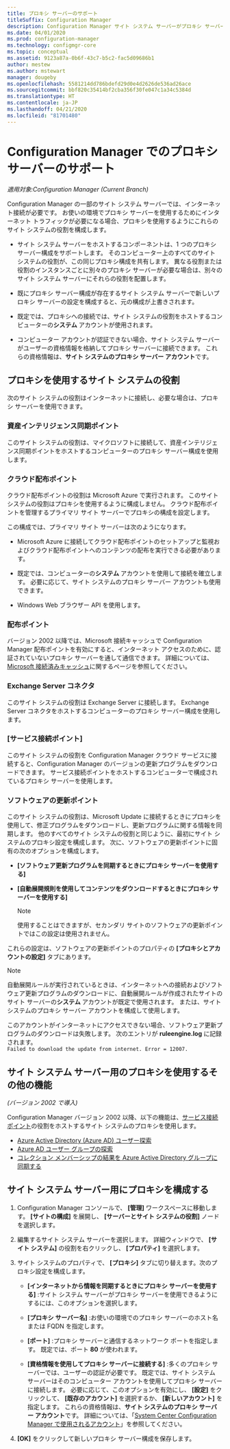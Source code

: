 ```yaml
---
title: プロキシ サーバーのサポート
titleSuffix: Configuration Manager
description: Configuration Manager サイト システム サーバーがプロキシ サーバーを使用する方法について説明します。
ms.date: 04/01/2020
ms.prod: configuration-manager
ms.technology: configmgr-core
ms.topic: conceptual
ms.assetid: 9123a87a-0b6f-43c7-b5c2-fac5d09686b1
author: mestew
ms.author: mstewart
manager: dougeby
ms.openlocfilehash: 5581214dd786bdefd29d0e4d2626de536ad26ace
ms.sourcegitcommit: bbf820c35414bf2cba356f30fe047c1a34c5384d
ms.translationtype: HT
ms.contentlocale: ja-JP
ms.lasthandoff: 04/21/2020
ms.locfileid: "81701480"
---
```

# <a name="proxy-server-support-in-configuration-manager"></a>Configuration Manager でのプロキシ サーバーのサポート

*適用対象:Configuration Manager (Current Branch)*

Configuration Manager の一部のサイト システム サーバーでは、インターネット接続が必要です。 お使いの環境でプロキシ サーバーを使用するためにインターネット トラフィックが必要になる場合、プロキシを使用するようにこれらのサイト システムの役割を構成します。  

- サイト システム サーバーをホストするコンポーネントは、1 つのプロキシ サーバー構成をサポートします。 そのコンピューター上のすべてのサイト システムの役割が、この同じプロキシ構成を共有します。 異なる役割または役割のインスタンスごとに別々のプロキシ サーバーが必要な場合は、別々のサイト システム サーバーにそれらの役割を配置します。  

- 既にプロキシ サーバー構成が存在するサイト システム サーバーで新しいプロキシ サーバーの設定を構成すると、元の構成が上書きされます。  

- 既定では、プロキシへの接続では、サイト システムの役割をホストするコンピューターの**システム** アカウントが使用されます。  

- コンピューター アカウントが認証できない場合、サイト システム サーバーがユーザーの資格情報を格納してプロキシ サーバーに接続できます。 これらの資格情報は、**サイト システムのプロキシ サーバー アカウント**です。  

## <a name="site-system-roles-that-use-a-proxy"></a>プロキシを使用するサイト システムの役割

次のサイト システムの役割はインターネットに接続し、必要な場合は、プロキシ サーバーを使用できます。  

### <a name="asset-intelligence-synchronization-point"></a>資産インテリジェンス同期ポイント

このサイト システムの役割は、マイクロソフトに接続して、資産インテリジェンス同期ポイントをホストするコンピューターのプロキシ サーバー構成を使用します。  

### <a name="cloud-distribution-point"></a>クラウド配布ポイント

クラウド配布ポイントの役割は Microsoft Azure で実行されます。 このサイト システムの役割はプロキシを使用するように構成しません。 クラウド配布ポイントを管理するプライマリ サイト サーバーでプロキシの構成を設定します。  

この構成では、プライマリ サイト サーバーは次のようになります。  

- Microsoft Azure に接続してクラウド配布ポイントのセットアップと監視およびクラウド配布ポイントへのコンテンツの配布を実行できる必要があります。  

- 既定では、コンピューターの**システム** アカウントを使用して接続を確立します。 必要に応じて、サイト システムのプロキシ サーバー アカウントも使用できます。  

- Windows Web ブラウザー API を使用します。  

### <a name="distribution-point"></a>配布ポイント

<!-- 5856396 -->

バージョン 2002 以降では、Microsoft 接続キャッシュで Configuration Manager 配布ポイントを有効にすると、インターネット アクセスのために、認証されていないプロキシ サーバーを通して通信できます。 詳細については、[Microsoft 接続済みキャッシュ](../hierarchy/microsoft-connected-cache.md)に関するページを参照してください。

### <a name="exchange-server-connector"></a>Exchange Server コネクタ

このサイト システムの役割は Exchange Server に接続します。 Exchange Server コネクタをホストするコンピューターのプロキシ サーバー構成を使用します。  

### <a name="service-connection-point"></a>[サービス接続ポイント]

このサイト システムの役割を Configuration Manager クラウド サービスに接続すると、Configuration Manager のバージョンの更新プログラムをダウンロードできます。 サービス接続ポイントをホストするコンピューターで構成されているプロキシ サーバーを使用します。  

### <a name="software-update-point"></a>ソフトウェアの更新ポイント

このサイト システムの役割は、Microsoft Update に接続するときにプロキシを使用して、修正プログラムをダウンロードし、更新プログラムに関する情報を同期します。 他のすべてのサイト システムの役割と同じように、最初にサイト システムのプロキシ設定を構成します。 次に、ソフトウェアの更新ポイントに固有の次のオプションを構成します。  

- **[ソフトウェア更新プログラムを同期するときにプロキシ サーバーを使用する]**  

- **[自動展開規則を使用してコンテンツをダウンロードするときにプロキシ サーバーを使用する]**  

    > [!NOTE]
    > 使用することはできますが、セカンダリ サイトのソフトウェアの更新ポイントではこの設定は使用されません。  

これらの設定は、ソフトウェアの更新ポイントのプロパティの **[プロキシとアカウントの設定]** タブにあります。  

> [!NOTE]
> 自動展開ルールが実行されているときは、インターネットへの接続およびソフトウェア更新プログラムのダウンロードに、自動展開ルールが作成されたサイトのサイト サーバーの**システム** アカウントが既定で使用されます。 または、サイト システムのプロキシ サーバー アカウントを構成して使用します。 
>
> このアカウントがインターネットにアクセスできない場合、ソフトウェア更新プログラムのダウンロードは失敗します。 次のエントリが **ruleengine.log** に記録されます。  
> `Failed to download the update from internet. Error = 12007.`  

## <a name="other-features-that-use-the-proxy-for-a-site-system-server"></a><a name="bkmk_other"></a> サイト システム サーバー用のプロキシを使用するその他の機能

*(バージョン 2002 で導入)*

Configuration Manager バージョン 2002 以降、以下の機能は、[サービス接続ポイント](#service-connection-point)の役割をホストするサイト システムのプロキシを使用します。 <!--5913817-->

- [Azure Active Directory (Azure AD) ユーザー探索](../../servers/deploy/configure/about-discovery-methods.md#azureaddisc)
- [Azure AD ユーザー グループの探索](../../servers/deploy/configure/about-discovery-methods.md#bkmk_azuregroupdisco)
- [コレクション メンバーシップの結果を Azure Active Directory グループに同期する](../../clients/manage/collections/create-collections.md#bkmk_aadcollsync)

## <a name="configure-the-proxy-for-a-site-system-server"></a>サイト システム サーバー用にプロキシを構成する  

1. Configuration Manager コンソールで、 **[管理]** ワークスペースに移動します。 **[サイトの構成]** を展開し、 **[サーバーとサイト システムの役割]** ノードを選択します。  

2. 編集するサイト システム サーバーを選択します。 詳細ウィンドウで、 **[サイト システム]** の役割を右クリックし、 **[プロパティ]** を選択します。  

3. サイト システムのプロパティで、 **[プロキシ]** タブに切り替えます。次のプロキシ設定を構成します。  

    - **[インターネットから情報を同期するときにプロキシ サーバーを使用する]** :サイト システム サーバーがプロキシ サーバーを使用できるようにするには、このオプションを選択します。  

    - **[プロキシ サーバー名]** :お使いの環境でのプロキシ サーバーのホスト名または FQDN を指定します。  

    - **[ポート]** :プロキシ サーバーと通信するネットワーク ポートを指定します。 既定では、ポート **80** が使われます。  

    - **[資格情報を使用してプロキシ サーバーに接続する]** :多くのプロキシ サーバーでは、ユーザーの認証が必要です。 既定では、サイト システム サーバーはそのコンピューター アカウントを使用してプロキシ サーバーに接続します。 必要に応じて、このオプションを有効にし、 **[設定]** をクリックして、 **[既存のアカウント]** を選択するか、 **[新しいアカウント]** を指定します。 これらの資格情報は、**サイト システムのプロキシ サーバー アカウント**です。  詳細については、「[System Center Configuration Manager で使用されるアカウント](../hierarchy/accounts.md)」を参照してください。  

4. **[OK]** をクリックして新しいプロキシ サーバー構成を保存します。  
